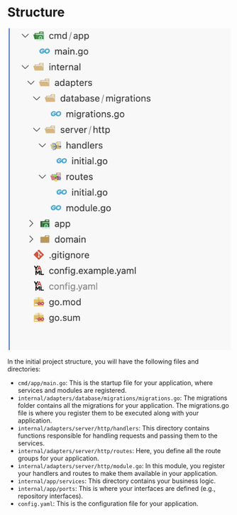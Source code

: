 
# Structure

![Image](assets/structure.png)

In the initial project structure, you will have the following files and directories:

-	`cmd/app/main.go`: This is the startup file for your application, where services and modules are registered.
-	`internal/adapters/database/migrations/migrations.go`: The migrations folder contains all the migrations for your application. The migrations.go file is where you register them to be executed along with your application.
-	`internal/adapters/server/http/handlers`: This directory contains functions responsible for handling requests and passing them to the services.
-	`internal/adapters/server/http/routes`: Here, you define all the route groups for your application.
-	`internal/adapters/server/http/module.go`: In this module, you register your handlers and routes to make them available in your application.
-	`internal/app/services`: This directory contains your business logic.
-	`internal/app/ports`: This is where your interfaces are defined (e.g., repository interfaces).
-	`config.yaml`: This is the configuration file for your application.